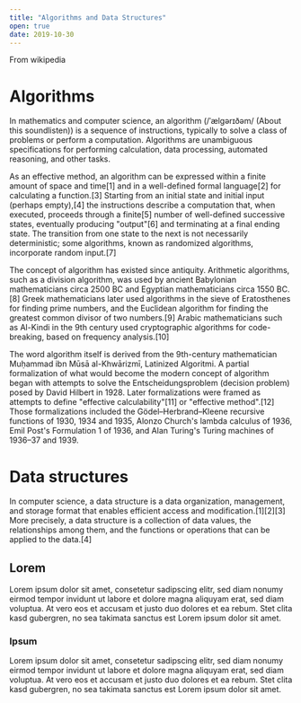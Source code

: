 ```yaml
---
title: "Algorithms and Data Structures"
open: true
date: 2019-10-30
---
```


From wikipedia

# Algorithms

In mathematics and computer science, an algorithm (/ˈælɡərɪðəm/ (About this
soundlisten)) is a sequence of instructions, typically to solve a class of
problems or perform a computation. Algorithms are unambiguous specifications for
performing calculation, data processing, automated reasoning, and other tasks.

As an effective method, an algorithm can be expressed within a finite amount of
space and time[1] and in a well-defined formal language[2] for calculating a
function.[3] Starting from an initial state and initial input (perhaps
empty),[4] the instructions describe a computation that, when executed, proceeds
through a finite[5] number of well-defined successive states, eventually
producing "output"[6] and terminating at a final ending state. The transition
from one state to the next is not necessarily deterministic; some algorithms,
known as randomized algorithms, incorporate random input.[7]

The concept of algorithm has existed since antiquity. Arithmetic algorithms,
such as a division algorithm, was used by ancient Babylonian mathematicians
circa 2500 BC and Egyptian mathematicians circa 1550 BC.[8] Greek mathematicians
later used algorithms in the sieve of Eratosthenes for finding prime numbers,
and the Euclidean algorithm for finding the greatest common divisor of two
numbers.[9] Arabic mathematicians such as Al-Kindi in the 9th century used
cryptographic algorithms for code-breaking, based on frequency analysis.[10]

The word algorithm itself is derived from the 9th-century mathematician Muḥammad
ibn Mūsā al-Khwārizmī, Latinized Algoritmi. A partial formalization of what
would become the modern concept of algorithm began with attempts to solve the
Entscheidungsproblem (decision problem) posed by David Hilbert in 1928. Later
formalizations were framed as attempts to define "effective calculability"[11]
or "effective method".[12] Those formalizations included the
Gödel–Herbrand–Kleene recursive functions of 1930, 1934 and 1935, Alonzo
Church's lambda calculus of 1936, Emil Post's Formulation 1 of 1936, and Alan
Turing's Turing machines of 1936–37 and 1939.

# Data structures

In computer science, a data structure is a data organization, management, and
storage format that enables efficient access and modification.[1][2][3] More
precisely, a data structure is a collection of data values, the relationships
among them, and the functions or operations that can be applied to the data.[4]

## Lorem 

Lorem ipsum dolor sit amet, consetetur sadipscing elitr, sed diam nonumy eirmod
tempor invidunt ut labore et dolore magna aliquyam erat, sed diam voluptua. At
vero eos et accusam et justo duo dolores et ea rebum. Stet clita kasd gubergren,
no sea takimata sanctus est Lorem ipsum dolor sit amet.

### Ipsum

Lorem ipsum dolor sit amet, consetetur sadipscing elitr, sed diam nonumy eirmod
tempor invidunt ut labore et dolore magna aliquyam erat, sed diam voluptua. At
vero eos et accusam et justo duo dolores et ea rebum. Stet clita kasd gubergren,
no sea takimata sanctus est Lorem ipsum dolor sit amet.

